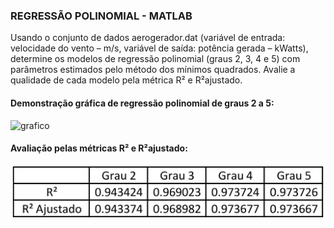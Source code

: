 ### REGRESSÃO POLINOMIAL - MATLAB 
Usando o conjunto de dados aerogerador.dat (variável de entrada: velocidade do vento – m/s, variável de saída: potência gerada – kWatts), determine os modelos de regressão polinomial  (graus  2,  3,  4  e  5)  com  parâmetros  estimados  pelo  método  dos  mínimos quadrados. Avalie a qualidade de cada modelo pela métrica R² e R²ajustado.

#### Demonstração gráfica de regressão polinomial de graus 2 a 5:

![grafico](https://github.com/cesbrandao/regressaoPolinomial/blob/master/img/regressao.jpg)

#### Avaliação pelas métricas R² e R²ajustado:

<p align="center">
  <img src="/img/tabela1.jpg" width="500" alt="accessibility text">
</p>
